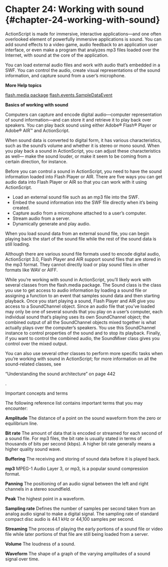 # Chapter 24: Working with sound {#chapter-24-working-with-sound}

ActionScript is made for immersive, interactive applications—and one often overlooked element of powerfully immersive applications is sound. You can add sound effects to a video game, audio feedback to an application user interface, or even make a program that analyzes mp3 files loaded over the Internet, with sound at the core of the application.

You can load external audio files and work with audio that’s embedded in a SWF. You can control the audio, create visual representations of the sound information, and capture sound from a user’s microphone.

**More Help topics**

[flash.media package](http://help.adobe.com/en_US/FlashPlatform/reference/actionscript/3/flash/media/package-detail.html) [flash.events.SampleDataEvent](http://help.adobe.com/en_US/FlashPlatform/reference/actionscript/3/flash/events/SampleDataEvent.html)

**Basics of working with sound**

Computers can capture and encode digital audio—computer representation of sound information—and can store it and retrieve it to play back over speakers. You can play back sound using either Adobe® Flash® Player or Adobe® AIR™ and ActionScript.

When sound data is converted to digital form, it has various characteristics, such as the sound’s volume and whether it is stereo or mono sound. When you play back a sound in ActionScript, you can adjust these characteristics as well— make the sound louder, or make it seem to be coming from a certain direction, for instance.

Before you can control a sound in ActionScript, you need to have the sound information loaded into Flash Player or AIR. There are five ways you can get audio data into Flash Player or AIR so that you can work with it using ActionScript.

*   Load an external sound file such as an mp3 file into the SWF.
*   Embed the sound information into the SWF file directly when it’s being created.
*   Capture audio from a microphone attached to a user’s computer.
*   Stream audio from a server.
*   Dynamically generate and play audio.

When you load sound data from an external sound file, you can begin playing back the start of the sound file while the rest of the sound data is still loading.

Although there are various sound file formats used to encode digital audio, ActionScript 3.0, Flash Player and AIR support sound files that are stored in the mp3 format. They cannot directly load or play sound files in other formats like WAV or AIFF.

While you’re working with sound in ActionScript, you’ll likely work with several classes from the flash.media package. The Sound class is the class you use to get access to audio information by loading a sound file or assigning a function to an event that samples sound data and then starting playback. Once you start playing a sound, Flash Player and AIR give you access to a SoundChannel object. Since an audio file that you’ve loaded may only be one of several sounds that you play on a user’s computer, each individual sound that’s playing uses its own SoundChannel object; the combined output of all the SoundChannel objects mixed together is what actually plays over the computer’s speakers. You use this SoundChannel instance to control properties of the sound and to stop its playback. Finally, if you want to control the combined audio, the SoundMixer class gives you control over the mixed output.

You can also use several other classes to perform more specific tasks when you’re working with sound in ActionScript; for more information on all the sound-related classes, see

“Understanding the sound architecture” on page 442

.

Important concepts and terms

The following reference list contains important terms that you may encounter:

**Amplitude** The distance of a point on the sound waveform from the zero or equilibrium line.

**Bit rate** The amount of data that is encoded or streamed for each second of a sound file. For mp3 files, the bit rate is usually stated in terms of thousands of bits per second (kbps). A higher bit rate generally means a higher quality sound wave.

**Buffering** The receiving and storing of sound data before it is played back.

**mp3** MPEG-1 Audio Layer 3, or mp3, is a popular sound compression format.

**Panning** The positioning of an audio signal between the left and right channels in a stereo soundfield.

**Peak** The highest point in a waveform.

**Sampling rate** Defines the number of samples per second taken from an analog audio signal to make a digital signal. The sampling rate of standard compact disc audio is 44.1 kHz or 44,100 samples per second.

**Streaming** The process of playing the early portions of a sound file or video file while later portions of that file are still being loaded from a server.

**Volume** The loudness of a sound.

**Waveform** The shape of a graph of the varying amplitudes of a sound signal over time.